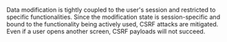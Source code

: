 Data modification is tightly coupled to the user's session and restricted to specific functionalities. Since the modification state is session-specific and bound to the functionality being actively used, CSRF attacks are mitigated. Even if a user opens another screen, CSRF payloads will not succeed.
